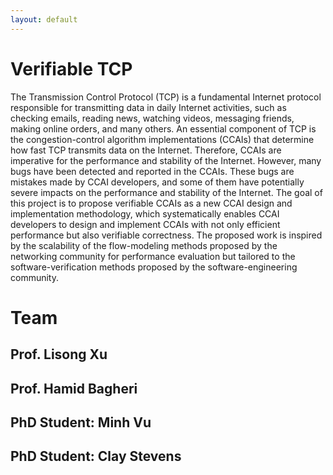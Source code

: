 ```yaml
---
layout: default
---
```


# Verifiable TCP

The Transmission Control Protocol (TCP) is a fundamental Internet protocol responsible for transmitting data 
in daily Internet activities, such as checking emails, reading news, watching videos, messaging friends, making online orders, 
and many others. An essential component of TCP is the congestion-control algorithm implementations (CCAIs) that determine how 
fast TCP transmits data on the Internet. Therefore, CCAIs are imperative for the performance and stability of the Internet. 
However, many bugs have been detected and reported in the CCAIs. These bugs are mistakes made by CCAI developers, and some 
of them have potentially severe impacts on the performance and stability of the Internet. 
The goal of this project is to propose verifiable CCAIs as a new CCAI design and implementation methodology, 
which systematically enables CCAI developers to design and implement CCAIs with not only efficient performance but also verifiable correctness. 
The proposed work is inspired by the scalability of the flow-modeling methods proposed 
by the networking community for performance evaluation but tailored to the software-verification methods proposed by the software-engineering community.

# Team

## Prof. Lisong Xu

## Prof. Hamid Bagheri

## PhD Student: Minh Vu

## PhD Student: Clay Stevens
